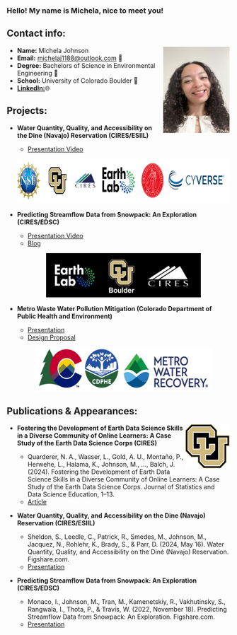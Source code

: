 ### Hello! My name is Michela, nice to meet you! 





## Contact info:
<img src="headshot.jpg" width="150" height= "195" img align="right"/>

- **Name:** Michela Johnson
- **Email:** michelaj1188@outlook.com 📩
- **Degree:** Bachelors of Science in Environmental Engineering 🍃
- **School:** University of Colorado Boulder 🐃
- [**LinkedIn:**](linkedin.com/in/michela-johnson-363545217)🌐



## Projects:
- **Water Quantity, Quality, and Accessibility on the Dine (Navajo) Reservation (CIRES/ESIIL)**
    - [Presentation Video](https://www.youtube.com/watch?v=I8ltH6REyzo)

   <p align="center">
      <img src="LogoESIIL.JPG" 
        Height = "100" Width = "600" />

- **Predicting Streamflow Data from Snowpack: An Exploration (CIRES/EDSC)**
    - [Presentation Video](https://www.youtube.com/watch?v=w3hB6zGFr-Q&ab_channel=EarthLabCUBoulder) 
    - [Blog](https://earthlab.colorado.edu/blog/predicting-streamflow-data-snowpack-exploration)

   <p align="center">
      <img src="EarthLab.JPG" 
        Height = "100" Width = "350" />
          
- **Metro Waste Water Pollution Mitigation (Colorado Department of Public Health and Environment)**
     - [Presentation](https://drive.google.com/file/d/1aSRuz1rF5L0bGvu2tux_wTd0l6bRyhEj/view?usp=sharing)
     - [Design Proposal](https://drive.google.com/file/d/1G-6rgwWbJJHqQt3QZHuGDj1wC-FZci6y/view)

     <p align="center">
       <img src="LogoMWW.JPG" 
        Height = "100" Width = "400" />







## Publications & Appearances:
 <img src="CULogo.jpg" 
        Height = "100" Width = "100" img align="right"/>

- **Fostering the Development of Earth Data Science Skills in a Diverse Community of Online Learners: A Case Study of the Earth Data Science Corps (CIRES)**
    - Quarderer, N. A., Wasser, L., Gold, A. U., Montaño, P., Herwehe, L., Halama, K., Johnson, M., ..., Balch, J. (2024). Fostering the Development of Earth Data Science Skills in a Diverse Community of Online Learners: A Case Study of the Earth Data Science Corps. Journal of Statistics and Data Science Education, 1–13.
    - [Article](https://www.tandfonline.com/doi/full/10.1080/26939169.2024.2362886)

- **Water Quantity, Quality, and Accessibility on the Dine (Navajo) Reservation (CIRES/ESIIL)**
    - Sheldon, S., Leedle, C., Patrick, R., Smedes, M., Johnson, M., Jacquez, N., Rohlehr, K., Brady, S., & Parr, D. (2024, May 16). Water Quantity, Quality, and Accessibility on the Diné (Navajo) Reservation. Figshare.com.
    - [Presentation](https://doi.org/10.6084/m9.figshare.25843900.v1)
    
- **Predicting Streamflow Data from Snowpack: An Exploration (CIRES/EDSC)**
    - Monaco, I., Johnson, M., Tran, M., Kamenetskiy, R., Vakhutinsky, S., Rangwala, I., Thota, P., & Travis, W. (2022, November 18). Predicting Streamflow Data from Snowpack: An Exploration. Figshare.com.
    - [Presentation]( https://doi.org/10.6084/m9.figshare.21583491.v2 )
   

